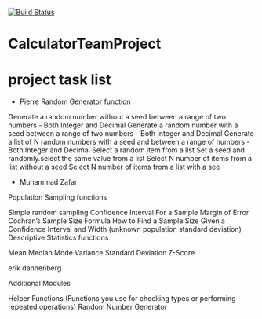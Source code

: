 [![Build Status](https://travis-ci.com/mz081130/CalculatorTeamProject.svg?branch=main)](https://travis-ci.com/mz081130/CalculatorTeamProject)

# CalculatorTeamProject

# project task list

* Pierre
Random Generator function

Generate a random number without a seed between a range of two numbers - Both Integer and Decimal
Generate a random number with a seed between a range of two numbers - Both Integer and Decimal
Generate a list of N random numbers with a seed and between a range of numbers - Both Integer and Decimal
Select a random item from a list
Set a seed and randomly.select the same value from a list
Select N number of items from a list without a seed
Select N number of items from a list with a see

* Muhammad Zafar

Population Sampling functions

Simple random sampling
Confidence Interval For a Sample
Margin of Error
Cochran’s Sample Size Formula
How to Find a Sample Size Given a Confidence Interval and Width (unknown population standard deviation)
Descriptive Statistics functions

Mean
Median
Mode
Variance
Standard Deviation
Z-Score

erik dannenberg

Additional Modules

Helper Functions (Functions you use for checking types or performing repeated operations)
Random Number Generator
